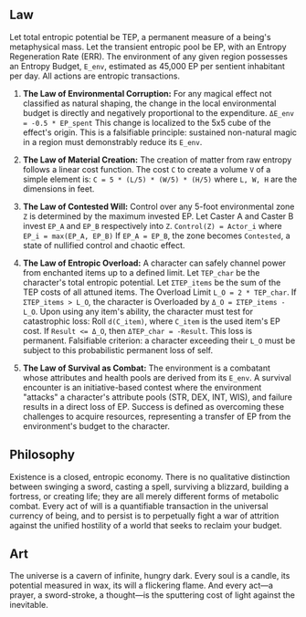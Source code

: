 ## Law
Let total entropic potential be TEP, a permanent measure of a being's metaphysical mass. Let the transient entropic pool be EP, with an Entropy Regeneration Rate (ERR). The environment of any given region possesses an Entropy Budget, `E_env`, estimated as 45,000 EP per sentient inhabitant per day. All actions are entropic transactions.

1.  **The Law of Environmental Corruption:** For any magical effect not classified as natural shaping, the change in the local environmental budget is directly and negatively proportional to the expenditure.
    `ΔE_env = -0.5 * EP_spent`
    This change is localized to the 5x5 cube of the effect's origin. This is a falsifiable principle: sustained non-natural magic in a region must demonstrably reduce its `E_env`.

2.  **The Law of Material Creation:** The creation of matter from raw entropy follows a linear cost function. The cost `C` to create a volume `V` of a simple element is:
    `C = 5 * (L/5) * (W/5) * (H/5)` where `L, W, H` are the dimensions in feet.

3.  **The Law of Contested Will:** Control over any 5-foot environmental zone `Z` is determined by the maximum invested EP. Let Caster A and Caster B invest `EP_A` and `EP_B` respectively into `Z`.
    `Control(Z) = Actor_i` where `EP_i = max(EP_A, EP_B)`
    If `EP_A = EP_B`, the zone becomes `Contested`, a state of nullified control and chaotic effect.

4.  **The Law of Entropic Overload:** A character can safely channel power from enchanted items up to a defined limit.
    Let `TEP_char` be the character's total entropic potential.
    Let `ΣTEP_items` be the sum of the TEP costs of all attuned items.
    The Overload Limit `L_O = 2 * TEP_char`.
    If `ΣTEP_items > L_O`, the character is Overloaded by `Δ_O = ΣTEP_items - L_O`.
    Upon using any item's ability, the character must test for catastrophic loss:
    Roll `d(C_item)`, where `C_item` is the used item's EP cost.
    If `Result <= Δ_O`, then `ΔTEP_char = -Result`. This loss is permanent. Falsifiable criterion: a character exceeding their `L_O` must be subject to this probabilistic permanent loss of self.

5.  **The Law of Survival as Combat:** The environment is a combatant whose attributes and health pools are derived from its `E_env`. A survival encounter is an initiative-based contest where the environment "attacks" a character's attribute pools (STR, DEX, INT, WIS), and failure results in a direct loss of EP. Success is defined as overcoming these challenges to acquire resources, representing a transfer of EP from the environment's budget to the character.

## Philosophy
Existence is a closed, entropic economy. There is no qualitative distinction between swinging a sword, casting a spell, surviving a blizzard, building a fortress, or creating life; they are all merely different forms of metabolic combat. Every act of will is a quantifiable transaction in the universal currency of being, and to persist is to perpetually fight a war of attrition against the unified hostility of a world that seeks to reclaim your budget.

## Art
The universe is a cavern of infinite, hungry dark. Every soul is a candle, its potential measured in wax, its will a flickering flame. And every act—a prayer, a sword-stroke, a thought—is the sputtering cost of light against the inevitable.